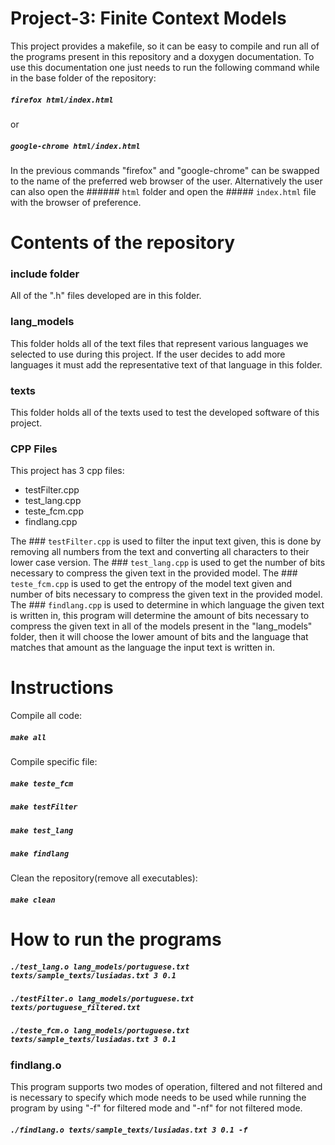 # Project-3: Finite Context Models

This project provides a makefile, so it can be easy to compile and run all of the programs present in this repository and a doxygen documentation.
To use this documentation one just needs to run the following command while in the base folder of the repository:

##### `firefox html/index.html`
or
##### `google-chrome html/index.html`

In the previous commands "firefox" and "google-chrome" can be swapped to the name of the preferred web browser of the user.
Alternatively the user can also open the ###### `html` folder and open the ##### `index.html` file with the browser of preference.

# Contents of the repository

### include folder

All of the ".h" files developed are in this folder.

### lang_models

This folder holds all of the text files that represent various languages we selected to use during this project. If the user decides to add more languages it must add the representative text of that language in this folder.

### texts

This folder holds all of the texts used to test the developed software of this project.

### CPP Files

This project has 3 cpp files:

- testFilter.cpp
- test_lang.cpp
- teste_fcm.cpp
- findlang.cpp

The ### `testFilter.cpp` is used to filter the input text given, this is done by removing all numbers from the text and converting all characters to their lower case version.
The ### `test_lang.cpp` is used to get the number of bits necessary to compress the given text in the provided model.
The ### `teste_fcm.cpp` is used to get the entropy of the model text given and number of bits necessary to compress the given text in the provided model.
The ### `findlang.cpp` is used to determine in which language the given text is written in, this program will determine the amount of bits necessary to compress the given text in all of the models present in the "lang_models" folder, then it will choose the lower amount of bits and the language that matches that amount as the language the input text is written in. 

# Instructions

Compile all code:

##### `make all`

Compile specific file:

##### `make teste_fcm`
##### `make testFilter`
##### `make test_lang`
##### `make findlang`

Clean the repository(remove all executables):

##### `make clean`

# How to run the programs

##### `./test_lang.o lang_models/portuguese.txt texts/sample_texts/lusiadas.txt 3 0.1`
##### `./testFilter.o lang_models/portuguese.txt texts/portuguese_filtered.txt`
##### `./teste_fcm.o lang_models/portuguese.txt texts/sample_texts/lusiadas.txt 3 0.1`

### findlang.o

This program supports two modes of operation, filtered and not filtered and is necessary to specify which mode needs to be used while running the program by using "-f" for filtered mode and "-nf" for not filtered mode.

##### `./findlang.o texts/sample_texts/lusiadas.txt 3 0.1 -f`






